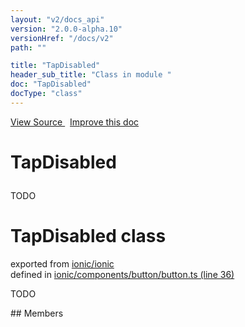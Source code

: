 ```yaml
---
layout: "v2/docs_api"
version: "2.0.0-alpha.10"
versionHref: "/docs/v2"
path: ""

title: "TapDisabled"
header_sub_title: "Class in module "
doc: "TapDisabled"
docType: "class"
---
```



<div class="improve-docs">
  <a href='http://github.com/driftyco/ionic/tree/master/#L'>
    View Source
  </a>
  &nbsp;
  <a href='http://github.com/driftyco/ionic/edit/master/#L'>
    Improve this doc
  </a>
</div>




<h1 class="api-title">

  TapDisabled



</h1>





TODO



<h1 class="class export">TapDisabled <span class="type">class</span></h1>
<p class="module">exported from <a href='undefined'>ionic/ionic</a><br/>
defined in <a href="https://github.com/driftyco/ionic2/tree/master/ionic/components/button/button.ts#L36-L44">ionic/components/button/button.ts (line 36)</a>
</p>
<p><p>TODO</p>
</p>
## Members

